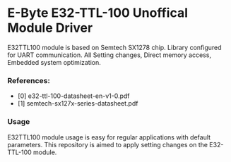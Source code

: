 # E-Byte E32-TTL-100 Unoffical Module Driver

E32TTL100 module is based on Semtech SX1278 chip. 
Library configured for UART communication. All Setting changes, Direct memory access, 
Embedded system optimization.  

### References: 
 
*  [0] e32-ttl-100-datasheet-en-v1-0.pdf
*  [1] semtech-sx127x-series-datasheet.pdf
 
### Usage

E32TTL100 module usage is easy for regular applications with default parameters. This repository 
is aimed to apply setting changes on the E32-TTL-100 module.
